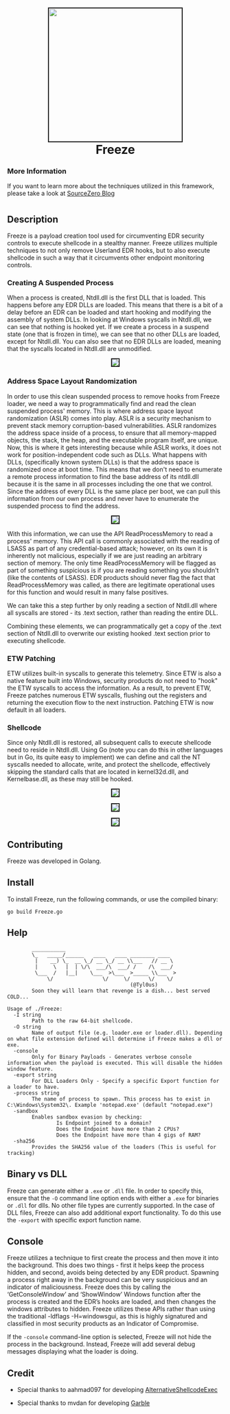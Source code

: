 <h1 align="center">
<br>
<img src=Screenshots/Freeze.jpg height="310" border="2px solid #555">
<br>
Freeze
</h1>



### More Information
If you want to learn more about the techniques utilized in this framework, please take a look at [SourceZero Blog](https://www.optiv.com/insights/source-zero/blog/sacrificing-suspended-processes) 
#

## Description
Freeze is a payload creation tool used for circumventing EDR security controls to execute shellcode in a stealthy manner. Freeze utilizes multiple techniques to not only remove Userland EDR hooks, but to also execute shellcode in such a way that it circumvents other endpoint monitoring controls. 

### Creating A Suspended Process
When a process is created, Ntdll.dll is the first DLL that is loaded. This happens before any EDR DLLs are loaded. This means that there is a bit of a delay before an EDR can be loaded and start hooking and modifying the assembly of system DLLs. In looking at Windows syscalls in Ntdll.dll, we can see that nothing is hooked yet. If we create a process in a suspend state (one that is frozen in time), we can see that no other DLLs are loaded, except for Ntdll.dll. You can also see that no EDR DLLs are loaded, meaning that the syscalls located in Ntdll.dll are unmodified.

<p align="center"> <img src=Screenshots/Suspended_Process.png  border="2px solid #555">

### Address Space Layout Randomization

In order to use this clean suspended process to remove hooks from Freeze loader, we need a way to programmatically find and read the clean suspended process' memory. This is where address space layout randomization (ASLR) comes into play. ASLR is a security mechanism to prevent stack memory corruption-based vulnerabilities. ASLR randomizes the address space inside of a process, to ensure that all memory-mapped objects, the stack, the heap, and the executable program itself, are unique. Now, this is where it gets interesting because while ASLR works, it does not work for position-independent code such as DLLs. What happens with DLLs, (specifically known system DLLs) is that the address space is randomized once at boot time. This means that we don't need to enumerate a remote process information to find the base address of its ntdll.dll because it is the same in all processes including the one that we control. Since the address of every DLL is the same place per boot, we can pull this information from our own process and never have to enumerate the suspended process to find the address. 


<p align="center"> <img src=Screenshots/Base_Address.png border="2px solid #555">

With this information, we can use the API ReadProcessMemory to read a process' memory. This API call is commonly associated with the reading of LSASS as part of any credential-based attack; however, on its own it is inherently not malicious, especially if we are just reading an arbitrary section of memory. The only time ReadProcessMemory will be flagged as part of something suspicious is if you are reading something you shouldn't (like the contents of LSASS). EDR products should never flag the fact that ReadProcessMemory was called, as there are legitimate operational uses for this function and would result in many false positives. 

We can take this a step further by only reading a section of Ntdll.dll where all syscalls are stored -  its .text section, rather than reading the entire DLL. 

Combining these elements, we can programmatically get a copy of the .text section of Ntdll.dll to overwrite our existing hooked .text section prior to executing shellcode.


### ETW Patching
ETW utilizes built-in syscalls to generate this telemetry. Since ETW is also a native feature built into Windows, security products do not need to "hook" the ETW syscalls to access the information. As a result, to prevent ETW, Freeze patches numerous ETW syscalls, flushing out the registers and returning the execution flow to the next instruction. Patching ETW is now default in all loaders. 

### Shellcode

Since only Ntdll.dll is restored, all subsequent calls to execute shellcode need to reside in Ntdll.dll. Using Go (note you can do this in other languages but in Go, its quite easy to implement) we can define and call the NT syscalls needed to allocate, write, and protect the shellcode, effectively skipping the standard calls that are located in kernel32d.dll, and Kernelbase.dll, as these may still be hooked. 


<p align="center"> <img src=Screenshots/Syscalls.png border="2px solid #555">



<p align="center"> <img src=Screenshots/Userland_EDR.png border="2px solid #555">


<p align="center"> <img src=Screenshots/Kernel_EDR.png border="2px solid #555">

## Contributing
Freeze was developed in Golang.

## Install

To install Freeze, run the following commands, or use the compiled binary:
```
go build Freeze.go
```


## Help

```
        ___________                                    
        \_   _____/______   ____   ____ ________ ____  
         |    __) \_  __ \_/ __ \_/ __ \\___   // __ \ 
         |     \   |  | \/\  ___/\  ___/ /    /\  ___/ 
         \___  /   |__|    \___  >\___  >_____ \\___  >
             \/                \/     \/      \/    \/ 
                                        (@Tyl0us)
        Soon they will learn that revenge is a dish... best served COLD...
                 
Usage of ./Freeze:
  -I string
        Path to the raw 64-bit shellcode.
  -O string
        Name of output file (e.g. loader.exe or loader.dll). Depending on what file extension defined will determine if Freeze makes a dll or exe.
  -console
        Only for Binary Payloads - Generates verbose console information when the payload is executed. This will disable the hidden window feature.
  -export string
        For DLL Loaders Only - Specify a specific Export function for a loader to have.
  -process string
        The name of process to spawn. This process has to exist in C:\Windows\System32\. Example 'notepad.exe' (default "notepad.exe")
  -sandbox
        Enables sandbox evasion by checking:
                Is Endpoint joined to a domain?
                Does the Endpoint have more than 2 CPUs?
                Does the Endpoint have more than 4 gigs of RAM?
  -sha256
        Provides the SHA256 value of the loaders (This is useful for tracking)
```

## Binary vs DLL

Freeze can generate either a `.exe` or `.dll` file. In order to specify this, ensure that the `-O` command line option ends with either a `.exe` for binaries or `.dll` for dlls. No other file types are currently supported. In the case of DLL files, Freeze can also add additional export functionality. To do this use the `-export` with specific export function name. 


## Console
Freeze utilizes a technique to first create the process and then move it into the background. This does two things - first it helps keep the process hidden, and second, avoids being detected by any EDR product. Spawning a process right away in the background can be very suspicious and an indicator of maliciousness. Freeze does this by calling the ‘GetConsoleWindow’ and ‘ShowWindow’ Windows function after the process is created and the EDR’s hooks are loaded, and then changes the windows attributes to hidden. Freeze utilizes these APIs rather than using the traditional -ldflags -H=windowsgui, as this is highly signatured and classified in most security products as an Indicator of Compromise.

If the `-console` command-line option is selected, Freeze will not hide the process in the background. Instead, Freeze will add several debug messages displaying what the loader is doing.


## Credit 

* Special thanks to aahmad097 for developing [AlternativeShellcodeExec](https://github.com/aahmad097/AlternativeShellcodeExec)

* Special thanks to mvdan for developing [Garble](https://github.com/burrowers/garble)
